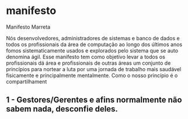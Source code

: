 # manifesto
Manifesto Marreta

Nós desenvolvedores, administradores de sistemas e banco de dados e todos os profissionais da área de computação ao longo dos últimos anos fomos sistematicamente usados e explorados pelo sistema que se auto denomina ágil. Esse manifesto tem como objetivo levar a todos os profissionais dá área e profissionais de outras áreas um conjunto de princípios para nortear a luta por uma jornada de trabalho mais saudável fisicamente e principalmente mentalmente. Como o nosso princípio é o compartilhament

## 1 - Gestores/Gerentes e afins normalmente não sabem nada, desconfie deles.
